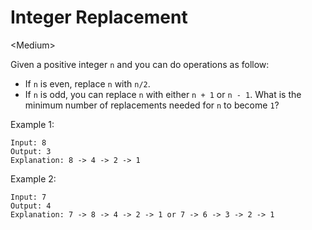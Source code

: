# Integer Replacement

\<Medium>

Given a positive integer `n` and you can do operations as follow:
- If `n` is even, replace `n` with `n/2`.
- If `n` is odd, you can replace `n` with either `n + 1` or `n - 1`.
What is the minimum number of replacements needed for `n` to become `1`?

Example 1:

```
Input: 8
Output: 3
Explanation: 8 -> 4 -> 2 -> 1
```

Example 2:

```
Input: 7
Output: 4
Explanation: 7 -> 8 -> 4 -> 2 -> 1 or 7 -> 6 -> 3 -> 2 -> 1
```
